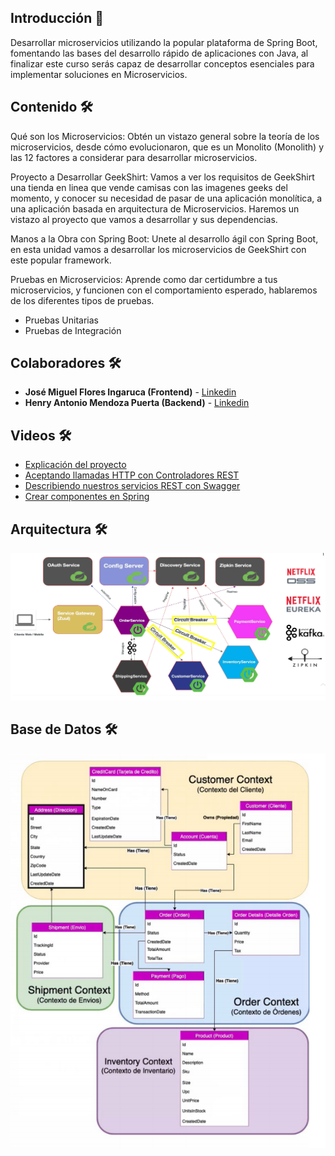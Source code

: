 ## Introducción 🚀

Desarrollar microservicios utilizando la popular plataforma de Spring Boot, fomentando las bases del desarrollo rápido de aplicaciones con Java, al finalizar este curso serás capaz de desarrollar conceptos esenciales para implementar soluciones en Microservicios.

## Contenido 🛠️
Qué son los Microservicios:
Obtén un vistazo general sobre la teoría de los microservicios, desde cómo evolucionaron, que es un Monolito (Monolith) y las 12 factores a considerar para desarrollar microservicios.

Proyecto a Desarrollar GeekShirt:
Vamos a ver los requisitos de GeekShirt una tienda en linea que vende camisas con las imagenes geeks del momento, y conocer su necesidad de pasar de una aplicación monolítica, a una aplicación basada en arquitectura de Microservicios. Haremos un vistazo al proyecto que vamos a desarrollar y sus dependencias.

Manos a la Obra con Spring Boot:
Unete al desarrollo ágil con Spring Boot, en esta unidad vamos a desarrollar los microservicios de GeekShirt con este popular framework.

Pruebas en Microservicios:
Aprende como dar certidumbre a tus microservicios, y  funcionen con el comportamiento esperado, hablaremos de los diferentes tipos de pruebas.

* Pruebas Unitarias
* Pruebas de Integración

## Colaboradores 🛠️
* **José Miguel Flores Ingaruca (Frontend)** -  [Linkedin](https://www.linkedin.com/in/jose-miguel-flores-ingaruca)
* **Henry Antonio Mendoza Puerta (Backend)** -  [Linkedin](https://www.linkedin.com/in/henrymendozapuerta)

## Videos 🛠️
* [Explicación del proyecto](https://bit.ly/3yOgjW9)
* [Aceptando llamadas HTTP con Controladores REST](https://bit.ly/3yPp3vn)
* [Describiendo nuestros servicios REST con Swagger](https://bit.ly/2Tjxkav)
* [Crear componentes en Spring](https://bit.ly/3vw9sid)

## Arquitectura 🛠️
![arquitectura](img/arquitectura.png)

## Base de Datos 🛠️
![arquitectura](img/basedatos.png)